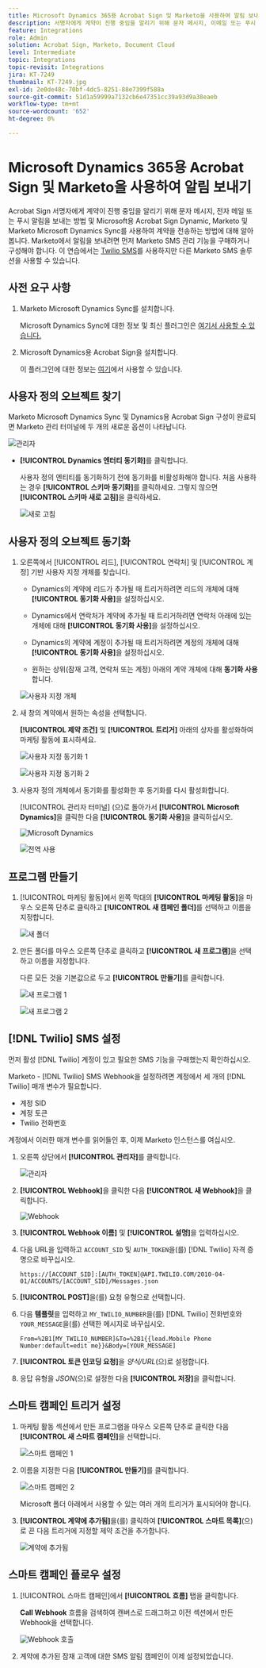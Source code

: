 ```yaml
---
title: Microsoft Dynamics 365용 Acrobat Sign 및 Marketo을 사용하여 알림 보내기
description: 서명자에게 계약이 진행 중임을 알리기 위해 문자 메시지, 이메일 또는 푸시 알림을 보내는 방법에 대해 알아봅니다.
feature: Integrations
role: Admin
solution: Acrobat Sign, Marketo, Document Cloud
level: Intermediate
topic: Integrations
topic-revisit: Integrations
jira: KT-7249
thumbnail: KT-7249.jpg
exl-id: 2e0de48c-70bf-4dc5-8251-88e7399f588a
source-git-commit: 51d1a59999a7132cb6e47351cc39a93d9a38eaeb
workflow-type: tm+mt
source-wordcount: '652'
ht-degree: 0%

---
```


# Microsoft Dynamics 365용 Acrobat Sign 및 Marketo을 사용하여 알림 보내기

Acrobat Sign 서명자에게 계약이 진행 중임을 알리기 위해 문자 메시지, 전자 메일 또는 푸시 알림을 보내는 방법 및 Microsoft용 Acrobat Sign Dynamic, Marketo 및 Marketo Microsoft Dynamics Sync를 사용하여 계약을 전송하는 방법에 대해 알아봅니다. Marketo에서 알림을 보내려면 먼저 Marketo SMS 관리 기능을 구매하거나 구성해야 합니다. 이 연습에서는 [Twilio SMS](https://launchpoint.marketo.com/twilio/twilio-sms-for-marketo/)를 사용하지만 다른 Marketo SMS 솔루션을 사용할 수 있습니다.

## 사전 요구 사항

1. Marketo Microsoft Dynamics Sync를 설치합니다.

   Microsoft Dynamics Sync에 대한 정보 및 최신 플러그인은 [여기서 사용할 수 있습니다.](https://experienceleague.adobe.com/docs/marketo/using/product-docs/crm-sync/microsoft-dynamics/marketo-plugin-releases-for-microsoft-dynamics.html?lang=ko)

1. Microsoft Dynamics용 Acrobat Sign을 설치합니다.

   이 플러그인에 대한 정보는 [여기](https://helpx.adobe.com/ca/sign/using/microsoft-dynamics-integration-installation-guide.html)에서 사용할 수 있습니다.

## 사용자 정의 오브젝트 찾기

Marketo Microsoft Dynamics Sync 및 Dynamics용 Acrobat Sign 구성이 완료되면 Marketo 관리 터미널에 두 개의 새로운 옵션이 나타납니다.

![관리자](assets/adminTerminal.png)

* **[!UICONTROL Dynamics 엔터티 동기화]**&#x200B;를 클릭합니다.

  사용자 정의 엔티티를 동기화하기 전에 동기화를 비활성화해야 합니다. 처음 사용하는 경우 **[!UICONTROL 스키마 동기화]**&#x200B;를 클릭하세요. 그렇지 않으면 **[!UICONTROL 스키마 새로 고침]**&#x200B;을 클릭하세요.

  ![새로 고침](assets/refreshSchema.png)

## 사용자 정의 오브젝트 동기화

1. 오른쪽에서 [!UICONTROL 리드], [!UICONTROL 연락처] 및 [!UICONTROL 계정] 기반 사용자 지정 개체를 찾습니다.

   * Dynamics의 계약에 리드가 추가될 때 트리거하려면 리드의 개체에 대해 **[!UICONTROL 동기화 사용]**&#x200B;을 설정하십시오.

   * Dynamics에서 연락처가 계약에 추가될 때 트리거하려면 연락처 아래에 있는 개체에 대해 **[!UICONTROL 동기화 사용]**&#x200B;을 설정하십시오.

   * Dynamics의 계약에 계정이 추가될 때 트리거하려면 계정의 개체에 대해 **[!UICONTROL 동기화 사용]**&#x200B;을 설정하십시오.

   * 원하는 상위(잠재 고객, 연락처 또는 계정) 아래의 계약 개체에 대해 **동기화 사용**&#x200B;합니다.

   ![사용자 지정 개체](assets/enableSyncDynamics.png)

1. 새 창의 계약에서 원하는 속성을 선택합니다.

   **[!UICONTROL 제약 조건]** 및 **[!UICONTROL 트리거]** 아래의 상자를 활성화하여 마케팅 활동에 표시하세요.

   ![사용자 지정 동기화 1](assets/entitySync1.png)

   ![사용자 지정 동기화 2](assets/entitySync2.png)

1. 사용자 정의 개체에서 동기화를 활성화한 후 동기화를 다시 활성화합니다.

   [!UICONTROL 관리자 터미널] (으)로 돌아가서 **[!UICONTROL Microsoft Dynamics]**&#x200B;을 클릭한 다음 **[!UICONTROL 동기화 사용]**&#x200B;을 클릭하십시오.

   ![Microsoft Dynamics](assets/microsoftDynamics.png)

   ![전역 사용](assets/enableGlobalDynamics.png)

## 프로그램 만들기

1. [!UICONTROL 마케팅 활동]에서 왼쪽 막대의 **[!UICONTROL 마케팅 활동]**&#x200B;을 마우스 오른쪽 단추로 클릭하고 **[!UICONTROL 새 캠페인 폴더]**&#x200B;를 선택하고 이름을 지정합니다.

   ![새 폴더](assets/newFolder.png)

1. 만든 폴더를 마우스 오른쪽 단추로 클릭하고 **[!UICONTROL 새 프로그램]**&#x200B;을 선택하고 이름을 지정합니다.

   다른 모든 것을 기본값으로 두고 **[!UICONTROL 만들기]**&#x200B;를 클릭합니다.

   ![새 프로그램 1](assets/newProgram1.png)

   ![새 프로그램 2](assets/newProgram2.png)

## [!DNL Twilio] SMS 설정

먼저 활성 [!DNL Twilio] 계정이 있고 필요한 SMS 기능을 구매했는지 확인하십시오.

Marketo - [!DNL Twilio] SMS Webhook을 설정하려면 계정에서 세 개의 [!DNL Twilio] 매개 변수가 필요합니다.

* 계정 SID
* 계정 토큰
* Twilio 전화번호

계정에서 이러한 매개 변수를 읽어들인 후, 이제 Marketo 인스턴스를 여십시오.

1. 오른쪽 상단에서 **[!UICONTROL 관리자]**&#x200B;를 클릭합니다.

   ![관리자](assets/adminTab.png)

1. **[!UICONTROL Webhook]**&#x200B;을 클릭한 다음 **[!UICONTROL 새 Webhook]**&#x200B;을 클릭합니다.

   ![Webhook](assets/webhooks.png)

1. **[!UICONTROL Webhook 이름]** 및 **[!UICONTROL 설명]**&#x200B;을 입력하십시오.

1. 다음 URL을 입력하고 `ACCOUNT_SID` 및 `AUTH_TOKEN`을(를) [!DNL Twilio] 자격 증명으로 바꾸십시오.

   ```
   https://[ACCOUNT_SID]:[AUTH_TOKEN]@API.TWILIO.COM/2010-04-01/ACCOUNTS/[ACCOUNT_SID]/Messages.json
   ```

1. **[!UICONTROL POST]**&#x200B;을(를) 요청 유형으로 선택합니다.

1. 다음 **템플릿**&#x200B;을 입력하고 `MY_TWILIO_NUMBER`을(를) [!DNL Twilio] 전화번호와 `YOUR_MESSAGE`을(를) 선택한 메시지로 바꾸십시오.

   ```
   From=%2B1[MY_TWILIO_NUMBER]&To=%2B1{{lead.Mobile Phone Number:default=edit me}}&Body=[YOUR_MESSAGE]
   ```

1. **[!UICONTROL 토큰 인코딩 요청]**&#x200B;을 *양식/URL*(으)로 설정합니다.

1. 응답 유형을 *JSON*(으)로 설정한 다음 **[!UICONTROL 저장]**&#x200B;을 클릭합니다.

## 스마트 캠페인 트리거 설정

1. 마케팅 활동 섹션에서 만든 프로그램을 마우스 오른쪽 단추로 클릭한 다음 **[!UICONTROL 새 스마트 캠페인]**&#x200B;을 선택합니다.

   ![스마트 캠페인 1](assets/smartCampaign1.png)

1. 이름을 지정한 다음 **[!UICONTROL 만들기]**&#x200B;를 클릭합니다.

   ![스마트 캠페인 2](assets/smartCampaign3.png)

   Microsoft 폴더 아래에서 사용할 수 있는 여러 개의 트리거가 표시되어야 합니다.

1. **[!UICONTROL 계약에 추가됨]**&#x200B;을(를) 클릭하여 **[!UICONTROL 스마트 목록]**(으)로 끈 다음 트리거에 지정할 제약 조건을 추가합니다.

   ![계약에 추가됨](assets/addedToAgreementDynamics.png)

## 스마트 캠페인 플로우 설정

1. [!UICONTROL 스마트 캠페인]에서 **[!UICONTROL 흐름]** 탭을 클릭합니다.

   **Call Webhook** 흐름을 검색하여 캔버스로 드래그하고 이전 섹션에서 만든 Webhook을 선택합니다.

   ![Webhook](assets/callWebhook.png) 호출

1. 계약에 추가된 잠재 고객에 대한 SMS 알림 캠페인이 이제 설정되었습니다.
